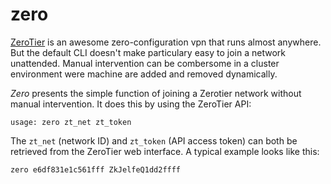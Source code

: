 # zero
[ZeroTier](https://www.zerotier.com/) is an awesome zero-configuration vpn that runs almost anywhere. But the default CLI doesn't make particulary easy to join a network unattended. Manual intervention can be combersome in a cluster environment were machine are added and removed dynamically. 

*Zero* presents the simple function of joining a Zerotier network without manual intervention. It does this by using the ZeroTier API:

```
usage: zero zt_net zt_token
```

The `zt_net` (network ID) and `zt_token` (API access token) can both be retrieved from the ZeroTier web interface. A typical example looks like this:

```
zero e6df831e1c561fff ZkJelfeQ1dd2ffff
```
